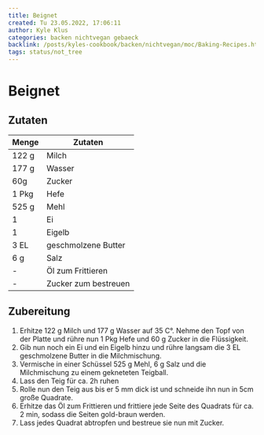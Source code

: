 ```yaml
---
title: Beignet
created: Tu 23.05.2022, 17:06:11
author: Kyle Klus
categories: backen nichtvegan gebaeck
backlink: /posts/kyles-cookbook/backen/nichtvegan/moc/Baking-Recipes.html
tags: status/not_tree
---
```


# Beignet

## Zutaten

| Menge            | Zutaten          |
| ---------------- | ---------------- |
| 122 g             | Milch             |
| 177 g                | Wasser           |
| 60g             | Zucker      |
| 1 Pkg             | Hefe             |
| 525 g              | Mehl            |
| 1             | Ei    |
| 1             | Eigelb    |
| 3 EL            | geschmolzene Butter    |
| 6 g             | Salz    |
| -             | Öl zum Frittieren    |
| -            | Zucker zum bestreuen    |

## Zubereitung

1. Erhitze 122 g Milch und 177 g Wasser auf 35 C°. Nehme den Topf von der Platte und rühre nun 1 Pkg Hefe und 60 g Zucker in die Flüssigkeit.
2. Gib nun noch ein Ei und ein Eigelb hinzu und rühre langsam die 3 EL geschmolzene Butter in die Milchmischung.
3. Vermische in einer Schüssel 525 g Mehl, 6 g Salz und die Milchmischung zu einem gekneteten Teigball.
4. Lass den Teig für ca. 2h ruhen
5. Rolle nun den Teig aus bis er 5 mm dick ist und schneide ihn nun in 5cm große Quadrate.
6. Erhitze das Öl zum Frittieren und frittiere jede Seite des Quadrats für ca. 2 min, sodass die Seiten gold-braun werden.
7. Lass jedes Quadrat abtropfen und bestreue sie nun mit Zucker.
